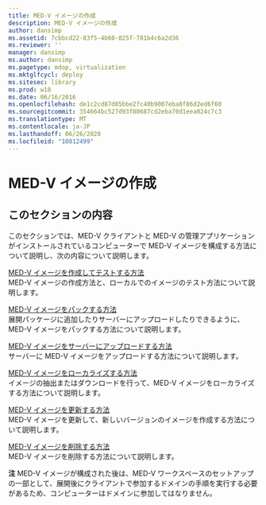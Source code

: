 ```yaml
---
title: MED-V イメージの作成
description: MED-V イメージの作成
author: dansimp
ms.assetid: 7cbbcd22-83f5-4b60-825f-781b4c6a2d36
ms.reviewer: ''
manager: dansimp
ms.author: dansimp
ms.pagetype: mdop, virtualization
ms.mktglfcycl: deploy
ms.sitesec: library
ms.prod: w10
ms.date: 06/16/2016
ms.openlocfilehash: de1c2cd87d85bbe2fc40b9007eba8f86d2ed6f60
ms.sourcegitcommit: 354664bc527d93f80687cd2eba70d1eea024c7c3
ms.translationtype: MT
ms.contentlocale: ja-JP
ms.lasthandoff: 06/26/2020
ms.locfileid: "10812499"
---
```

# MED-V イメージの作成


## このセクションの内容


このセクションでは、MED-V クライアントと MED-V の管理アプリケーションがインストールされているコンピューターで MED-V イメージを構成する方法について説明し、次の内容について説明します。

<a href="" id="how-to-create-and-test-a-med-v-image"></a>[MED-V イメージを作成してテストする方法](how-to-create-and-test-a-med-v-image.md)  
MED-V イメージの作成方法と、ローカルでのイメージのテスト方法について説明します。

<a href="" id="how-to-pack-a-med-v-image"></a>[MED-V イメージをパックする方法](how-to-pack-a-med-v-image.md)  
展開パッケージに追加したりサーバーにアップロードしたりできるように、MED-V イメージをパックする方法について説明します。

<a href="" id="how-to-upload-a-med-v-image-to-the-server"></a>[MED-V イメージをサーバーにアップロードする方法](how-to-upload-a-med-v-image-to-the-server.md)  
サーバーに MED-V イメージをアップロードする方法について説明します。

<a href="" id="how-to-localize-a-med-v-image"></a>[MED-V イメージをローカライズする方法](how-to-localize-a-med-v-image.md)  
イメージの抽出またはダウンロードを行って、MED-V イメージをローカライズする方法について説明します。

<a href="" id="how-to-update-a-med-v-image"></a>[MED-V イメージを更新する方法](how-to-update-a-med-v-image.md)  
MED-V イメージを更新して、新しいバージョンのイメージを作成する方法について説明します。

<a href="" id="how-to-delete-a-med-v-image"></a>[MED-V イメージを削除する方法](how-to-delete-a-med-v-image.md)  
MED-V イメージを削除する方法について説明します。

**注** MED-V イメージが構成された後は、MED-V ワークスペースのセットアップの一部として、展開後にクライアントで参加するドメインの手順を実行する必要があるため、コンピューターはドメインに参加してはなりません。

 

 

 





